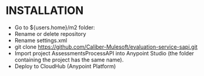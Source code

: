 # INSTALLATION
- Go to ${users.home}/m2 folder:
- Rename or delete repository
- Rename settings.xml
- git clone https://github.com/Caliber-Mulesoft/evaluation-service-sapi.git
- Import project AssessmentsProcessAPI into Anypoint Studio (the folder containing the project has the same name).
- Deploy to CloudHub (Anypoint Platform)
